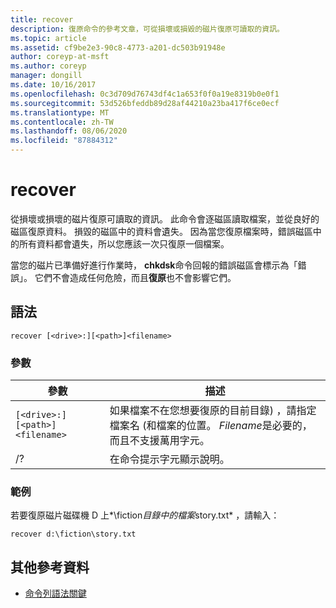 ```yaml
---
title: recover
description: 復原命令的參考文章，可從損壞或損毀的磁片復原可讀取的資訊。
ms.topic: article
ms.assetid: cf9be2e3-90c8-4773-a201-dc503b91948e
author: coreyp-at-msft
ms.author: coreyp
manager: dongill
ms.date: 10/16/2017
ms.openlocfilehash: 0c3d709d76743df4c1a653f0f0a19e8319b0e0f1
ms.sourcegitcommit: 53d526bfeddb89d28af44210a23ba417f6ce0ecf
ms.translationtype: MT
ms.contentlocale: zh-TW
ms.lasthandoff: 08/06/2020
ms.locfileid: "87884312"
---
```

# <a name="recover"></a>recover

從損壞或損壞的磁片復原可讀取的資訊。 此命令會逐磁區讀取檔案，並從良好的磁區復原資料。 損毀的磁區中的資料會遺失。 因為當您復原檔案時，錯誤磁區中的所有資料都會遺失，所以您應該一次只復原一個檔案。

當您的磁片已準備好進行作業時， **chkdsk**命令回報的錯誤磁區會標示為「錯誤」。 它們不會造成任何危險，而且**復原**也不會影響它們。

## <a name="syntax"></a>語法

```
recover [<drive>:][<path>]<filename>
```

### <a name="parameters"></a>參數

| 參數 | 描述 |
|--|--|
| `[<drive>:][<path>]<filename>` | 如果檔案不在您想要復原的目前目錄) ，請指定檔案名 (和檔案的位置。 *Filename*是必要的，而且不支援萬用字元。 |
| /? | 在命令提示字元顯示說明。 |

### <a name="examples"></a>範例

若要復原磁片磁碟機 D 上*\fiction*目錄中的檔案*story.txt* ，請輸入：

```
recover d:\fiction\story.txt
```

## <a name="additional-references"></a>其他參考資料

- [命令列語法關鍵](command-line-syntax-key.md)
